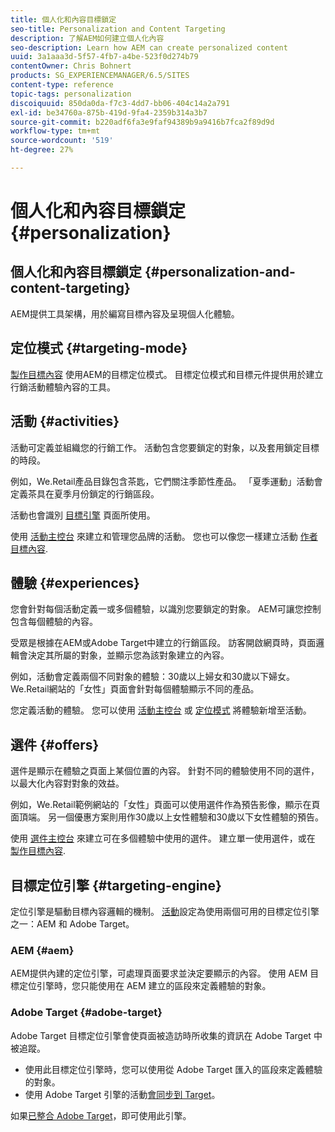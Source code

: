 ```yaml
---
title: 個人化和內容目標鎖定
seo-title: Personalization and Content Targeting
description: 了解AEM如何建立個人化內容
seo-description: Learn how AEM can create personalized content
uuid: 3a1aaa3d-5f57-4fb7-a4be-523f0d274b79
contentOwner: Chris Bohnert
products: SG_EXPERIENCEMANAGER/6.5/SITES
content-type: reference
topic-tags: personalization
discoiquuid: 850da0da-f7c3-4dd7-bb06-404c14a2a791
exl-id: be34760a-875b-419d-9fa4-2359b314a3b7
source-git-commit: b220adf6fa3e9faf94389b9a9416b7fca2f89d9d
workflow-type: tm+mt
source-wordcount: '519'
ht-degree: 27%

---
```


# 個人化和內容目標鎖定 {#personalization}

## 個人化和內容目標鎖定 {#personalization-and-content-targeting}

AEM提供工具架構，用於編寫目標內容及呈現個人化體驗。

## 定位模式 {#targeting-mode}

[製作目標內容](/help/sites-authoring/content-targeting-touch.md) 使用AEM的目標定位模式。 目標定位模式和目標元件提供用於建立行銷活動體驗內容的工具。

## 活動 {#activities}

活動可定義並組織您的行銷工作。 活動包含您要鎖定的對象，以及套用鎖定目標的時段。

例如，We.Retail產品目錄包含茶匙，它們關注季節性產品。 「夏季運動」活動會定義茶具在夏季月份鎖定的行銷區段。

活動也會識別 [目標引擎](/help/sites-authoring/personalization.md#targeting-engine) 頁面所使用。

使用 [活動主控台](/help/sites-authoring/activitylib.md) 來建立和管理您品牌的活動。 您也可以像您一樣建立活動 [作者目標內容](/help/sites-authoring/content-targeting-touch.md).

## 體驗 {#experiences}

您會針對每個活動定義一或多個體驗，以識別您要鎖定的對象。 AEM可讓您控制包含每個體驗的內容。

受眾是根據在AEM或Adobe Target中建立的行銷區段。 訪客開啟網頁時，頁面邏輯會決定其所屬的對象，並顯示您為該對象建立的內容。

例如，活動會定義兩個不同對象的體驗：30歲以上婦女和30歲以下婦女。 We.Retail網站的「女性」頁面會針對每個體驗顯示不同的產品。

您定義活動的體驗。 您可以使用 [活動主控台](/help/sites-authoring/activitylib.md#adding-editing-an-activity-using-the-activities-console) 或 [定位模式](/help/sites-authoring/content-targeting-touch.md#adding-and-removing-experiences-using-targeting-mode) 將體驗新增至活動。

## 選件 {#offers}

選件是顯示在體驗之頁面上某個位置的內容。 針對不同的體驗使用不同的選件，以最大化內容對對象的效益。

例如，We.Retail範例網站的「女性」頁面可以使用選件作為預告影像，顯示在頁面頂端。 另一個優惠方案則用作30歲以上女性體驗和30歲以下女性體驗的預告。

使用 [選件主控台](/help/sites-authoring/offerlib.md) 來建立可在多個體驗中使用的選件。 建立單一使用選件，或在 [製作目標內容](/help/sites-authoring/content-targeting-touch.md).

## 目標定位引擎 {#targeting-engine}

定位引擎是驅動目標內容邏輯的機制。 [活動](/help/sites-authoring/activitylib.md)設定為使用兩個可用的目標定位引擎之一：AEM 和 Adobe Target。

### AEM {#aem}

AEM提供內建的定位引擎，可處理頁面要求並決定要顯示的內容。 使用 AEM 目標定位引擎時，您只能使用在 AEM 建立的區段來定義體驗的對象。

### Adobe Target {#adobe-target}

Adobe Target 目標定位引擎會使頁面被造訪時所收集的資訊在 Adobe Target 中被追蹤。

* 使用此目標定位引擎時，您可以使用從 Adobe Target 匯入的區段來定義體驗的對象。
* 使用 Adobe Target 引擎的活動[會同步到 Target](/help/sites-authoring/activitylib.md#synchronizing-activities-with-adobe-target)。

如果[已整合 Adobe Target](/help/sites-administering/opt-in.md)，即可使用此引擎。
